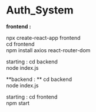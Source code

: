 # Auth_System

**frontend :**


npx create-react-app frontend \
cd frontend \
npm install axios react-router-dom 

starting : 
cd backend  \
node index.js 



**backend : **
cd backend \
node index.js 

starting : 
cd frontend \
npm start 
